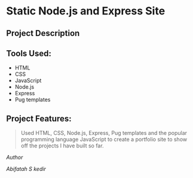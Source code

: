 # Static Node.js and Express Site

## Project Description

## Tools Used:

* HTML
* CSS 
* JavaScript
* Node.js
* Express
* Pug templates

## Project Features:
> Used HTML, CSS, Node.js, Express, Pug templates and the popular programming language JavaScript to create a portfolio site to show off the projects I have built so far.


*Author*

*Abifatah S kedir*
